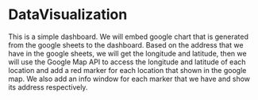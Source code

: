 # DataVisualization

This is a simple dashboard. 
We will embed google chart that is generated from the google sheets to the dashboard. 
Based on the address that we have in the google sheets, we will get the longitude and latitude, then we will use the Google Map API to access the longitude and latitude of each location and add a red marker for each location that shown in the google map.
We also add an info window for each marker that we have and show its address respectively.
